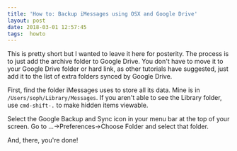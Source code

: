 ```yaml
---
title: 'How to: Backup iMessages using OSX and Google Drive'
layout: post
date: 2018-03-01 12:57:45
tags:  howto
---
```



This is pretty short but I wanted to leave it here for posterity. The process is to just add the archive folder to Google Drive. You don't have to move it to your Google Drive folder or hard link, as other tutorials have suggested, just add it to the list of extra folders synced by Google Drive.

First, find the folder iMessages uses to store all its data. Mine is in `/Users/soph/Library/Messages`. If you aren't able to see the Library folder, use `cmd-shift-.` to make hidden items viewable.

Select the Google  Backup and Sync icon in your menu bar at the top of your screen. Go to ...->Preferences->Choose Folder and select that folder.

And, there, you're done!
